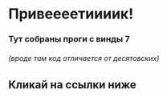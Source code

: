 # Привеееетиииик!
### Тут собраны проги с винды 7
###### (вроде там код отличается от десятовских)
## Кликай на ссылки ниже
